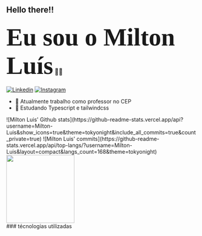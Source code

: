 ## Hello there!! 
### <span style="font-family:Papyrus; font-size:4em;">Eu sou o Milton Luís</span> 👋👋
[![Linkedin](https://img.shields.io/badge/LinkedIn-0077B5?style=for-the-badge&logo=linkedin&logoColor=white)](https://www.linkedin.com/in/milton-lu%C3%ADs-de-carvalho-monteiro-8a436a157)
[![Instagram](https://img.shields.io/badge/Instagram-E4405F?style=for-the-badge&logo=instagram&logoColor=white)](Not)



- 🔭 Atualmente trabalho como professor no CEP
- 🌱 Estudando Typescript e tailwindcss

<section>
  ![Milton Luis' Github stats](https://github-readme-stats.vercel.app/api?username=Milton-Luis&show_icons=true&theme=tokyonight&include_all_commits=true&count_private=true)
  ![Milton Luis' commits](https://github-readme-stats.vercel.app/api/top-langs/?username=Milton-Luis&layout=compact&langs_count=168&theme=tokyonight)
   <img height="180em" src="https://github-readme-stats.vercel.app/api/top-langs/?username=Milton-Luis&layout=compact&langs_count=168&theme=tokyonight"/>
   
 
</section>
<section>
  ### técnologias utilizadas
  <div>
    
  </div>
</section>



